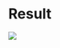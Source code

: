 # Result

<img src="https://github.com/kwoan/GaussianBlur_HW_Accelerator_MPSoC/assets/64305856/f96ef310-28a6-4b7c-9b4a-83949eb028e0" />